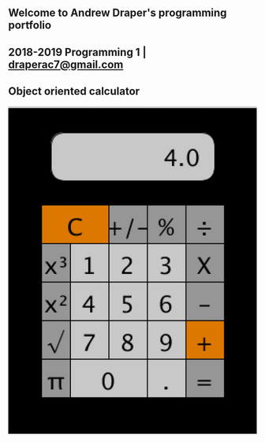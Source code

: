 ## Welcome to Andrew Draper's programming portfolio
## 2018-2019 Programming 1 | draperac7@gmail.com

## Object oriented calculator
![calculator](https://github.com/9656519/Portfolio/blob/master/Calculator/calc01.png)
